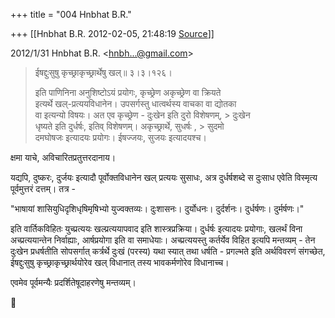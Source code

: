 +++
title = "004 Hnbhat B.R."

+++
[[Hnbhat B.R.	2012-02-05, 21:48:19 [Source](https://groups.google.com/g/bvparishat/c/RRH8ncV1i-o)]]



  
  

2012/1/31 Hnbhat B.R. \<[hnbh...@gmail.com]()\>

  

> ईषद्दुःसुषु कृच्छ्राकृच्छ्रार्थेषु खल्॥ ३।३।१२६।  
>   
> इति पाणिनिना अनुशिष्टोऽयं प्रयोगः, कृच्छ्रेण अकृच्छ्रेण वा क्रियते  
> इत्यर्थे खल्-प्रत्ययविधानेन। उपसर्गस्तु धात्वर्थस्य वाचका वा द्योतका  
> वा इत्यन्यो विषयः। अत एव कृच्छ्रेण - दुःखेन इति दुरो विशेषणम्, > दुःखेन  
> धृष्यते इति दुर्धर्षः, इतिव् विशेषणम्। अकृच्छ्रार्थे, सुधर्षः , > सुदमो  
> दमघोषजः इत्यादयः प्रयोगः। ईषज्जयः, सुजयः इत्यादयश्च।  
>   
>   

  

  

क्षमा याचे, अविचारितप्रतुत्तरदानाय।

  

यद्यपि, दुष्करः, दुर्जयः इत्यादौ पूर्वोक्तविधानेन खल् प्रत्ययः सुसाधः, अत्र दुर्धर्षशब्दे स दुःसाध एवेति विस्मृत्य पूर्वमुत्तरं दत्तम्। तत्र -

  

"भाषायां शासियुधिदृशिधृषिमृषिभ्यो युज्वक्तव्यः। दुःशासनः। दुर्योधनः। दुर्दर्शनः। दुर्धर्षणः। दुर्मर्षणः।"

  

इति वार्तिकविहितः युच्प्रत्ययः खल्प्रत्ययापवाद इति शास्त्रप्रक्रिया। दुर्धर्षः इत्यादयः प्रयोगाः, खलर्थं विना अच्प्रत्ययान्तेन निर्वाह्याः, आर्षप्रयोगा इति वा समाधेयाः। अच्प्रत्ययस्तु कर्तर्येव विहित इत्यपि मन्तव्यम् - तेन दुःखेन प्रधर्षतीति सोपसर्गात् कर्त्रर्थे दुःखं (परस्य) यथा स्यात् तथा धर्षति - प्रगल्भते इति अर्थविवरणं संगच्छेत, ईषद्दुःसुषु कृच्छ्राकृच्छ्रार्थयोरेव खल् विधानात् तस्य भावकर्मणोरेव विधानाच्च।

  

एवमेव पूर्वमन्यैः प्रदर्शितेषूदाहरणेषु मन्तव्यम्।





